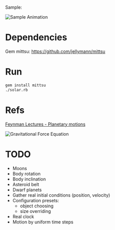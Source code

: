 
Sample:

![Sample Animation](https://raw.githubusercontent.com/tomlobato/solar_system_mechanics/master/assets/sample.gif)



# Dependencies

Gem mittsu: https://github.com/jellymann/mittsu

# Run

```bash
gem install mittsu
./solar.rb
```

# Refs

[Feynman Lectures - Planetary motions](http://www.feynmanlectures.caltech.edu/I_09.html#Ch9-S7)

![Gravitational Force Equation](https://raw.githubusercontent.com/tomlobato/solar_system_mechanics/master/assets/gravity.png)


# TODO

- Moons
- Body rotation
- Body inclination
- Asteroid belt
- Dwarf planets
- Gather real initial conditions (position, velocity)
- Configuration presets: 
    - object choosing
    - size overriding
- Real clock
- Motion by uniform time steps

